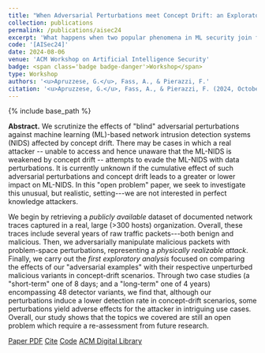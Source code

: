 ```yaml
---
title: "When Adversarial Perturbations meet Concept Drift: an Exploratory Analysis on ML-NIDS"
collection: publications
permalink: /publications/aisec24
excerpt: 'What happens when two popular phenomena in ML security join forces?'
code: '[AISec24]'
date: 2024-08-06
venue: 'ACM Workshop on Artificial Intelligence Security'
badge: <span class='badge badge-danger'>Workshop</span>
type: Workshop
authors: '<u>Apruzzese, G.</u>, Fass, A., & Pierazzi, F.'
citation: '<u>Apruzzese, G.</u>, Fass, A., & Pierazzi, F. (2024, October). "When Adversarial Perturbations meet Concept Drift: an Exploratory Analysis on ML-NIDS." In <i>2024 17th ACM Workshop on Artificial Intelligence Security (AISec)</i>. ACM.'
---
```

{% include base_path %}

<b>Abstract.</b> We scrutinize the effects of "blind" adversarial perturbations against machine learning (ML)-based network intrusion detection systems (NIDS) affected by concept drift. There may be cases in which a real attacker -- unable to access and hence unaware that the ML-NIDS is weakened by concept drift -- attempts to evade the ML-NIDS with data perturbations. It is currently unknown if the cumulative effect of such adversarial perturbations and concept drift leads to a greater or lower impact on ML-NIDS. In this "open problem" paper, we seek to investigate this unusual, but realistic, setting---we are not interested in perfect knowledge attackers.

We begin by retrieving a _publicly available_ dataset of documented network traces captured in a real, large (>300 hosts) organization. Overall, these traces include several years of raw traffic packets---both benign and malicious. Then, we adversarially manipulate malicious packets with problem-space perturbations, representing a _physically realizable attack_. Finally, we carry out the _first exploratory analysis_ focused on comparing the effects of our "adversarial examples" with their respective unperturbed malicious variants in concept-drift scenarios. Through two case studies (a "short-term" one of 8 days; and a "long-term" one of 4 years) encompassing 48 detector variants, we find that, although our perturbations induce a lower detection rate in concept-drift scenarios, some perturbations yield adverse effects for the attacker in intriguing use cases. Overall, our study shows that the topics we covered are still an open problem which require a re-assessment from future research.


<a class="btn btn-outline-primary my-1 mr-1 btn-sm" href="{{ base_path }}/files/papers/aisec24/aisec24.pdf" target="_blank" rel="noopener">Paper PDF</a> 
<a class="btn btn-outline-primary my-1 mr-1 btn-sm" href="{{ base_path }}/files/papers/aisec24/aisec24_cite.html" target="_blank" rel="noopener">Cite</a>
<a class="btn btn-outline-primary my-1 mr-1 btn-sm" href="https://github.com/hihey54/aisec24" target="_blank" rel="noopener">Code</a>
<a class="btn btn-outline-primary my-1 mr-1 btn-sm" href="https://doi.org/10.1145/3689932.3694757" target="_blank" rel="noopener">ACM Digital Library</a>

